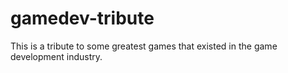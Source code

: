 # gamedev-tribute
This is a tribute to some greatest games that existed in the game development industry.
